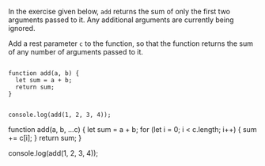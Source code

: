In the exercise given below, `add` returns the sum of only the first two arguments passed to it. Any additional arguments are currently being ignored.

Add a rest parameter `c` to the function, so that the function returns the sum of any number of arguments passed to it.

<Editor type="exercise" lang="javascript">
<code>
function add(a, b) {
  let sum = a + b;
  return sum;
}

console.log(add(1, 2, 3, 4));
</code>

<solution>
function add(a, b, ...c) {
  let sum = a + b;
  for (let i = 0; i < c.length; i++) {
    sum += c[i];
  }
  return sum;
}

console.log(add(1, 2, 3, 4));
</solution>
</Editor>